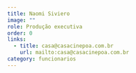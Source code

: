 ```yaml
---
title: Naomi Siviero
image: ""
role: Produção executiva
order: 0
links:
  - title: casa@casacinepoa.com.br
    url: mailto:casa@casacinepoa.com.br
category: funcionarios
---
```

